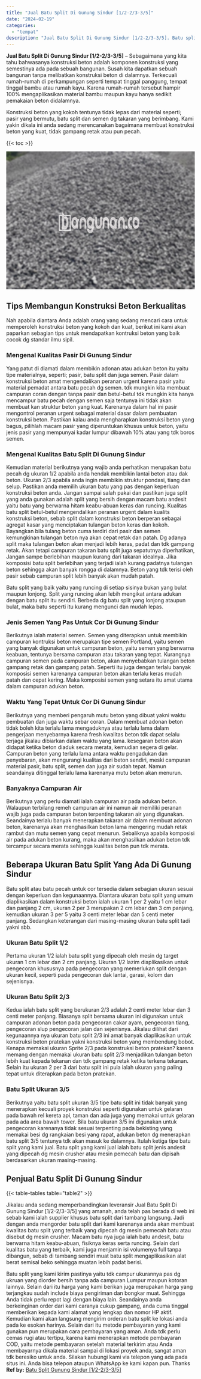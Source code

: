 ```yaml
---
title: "Jual Batu Split Di Gunung Sindur [1/2-2/3-3/5]"
date: "2024-02-19"
categories: 
  - "tempat"
description: "Jual Batu Split Di Gunung Sindur [1/2-2/3-3/5]. Batu split yang kami kirim pastinya yaitu tdk campur ukurannya pas dg ukruan yang diorder bersih tanpa ada ca..."
---
```


**Jual Batu Split Di Gunung Sindur \[1/2-2/3-3/5\]** – Sebagaimana yang kita tahu bahwasanya konstruksi beton adalah komponen konstruksi yang semestinya ada pada sebuah bangunan. Susah kita dapatkan sebuah bangunan tanpa melibatkan konstruksi beton di dalamnya. Terkecuali rumah-rumah di perkampungan seperti tempat tinggal panggung, tempat tinggal bambu atau rumah kayu. Karena rumah-rumah tersebut hampir 100% mengaplikasikan material bambu maupun kayu hanya sedikit pemakaian beton didalamnya.

Konstruksi beton yang kokoh tentunya tidak lepas dari material seperti; pasir yang bermutu, batu split dan semen dg takaran yang berimbang. Kami yakin dikala ini anda sedang merencanakan bagaimana membuat konstruksi beton yang kuat, tidak gampang retak atau pun pecah.

{{< toc >}}

![Jual Batu Split Di Gunung Sindur [1/2-2/3-3/5]](/images/jual-batu-split-10.png)

## Tips Membangun Konstruksi Beton Berkualitas

Nah apabila diantara Anda adalah orang yang sedang mencari cara untuk memperoleh konstruksi beton yang kokoh dan kuat, berikut ini kami akan paparkan sebagian tips untuk mendapatkan kontruksi beton yang baik cocok dg standar ilmu sipil.

### Mengenal Kualitas Pasir Di Gunung Sindur

Yang patut di diamati dalam membikin adonan atau adukan beton itu yaitu tipe materialnya, seperti; pasir, batu split dan juga semen. Pasir dalam konstruksi beton amat mengendalikan peranan urgent karena pasir yaitu material pemadat antara batu pecah dg semen. tdk mungkin kita membuat campuran coran dengan tanpa pasir dan betul-betul tdk mungkin kita hanya mencampur batu pecah dengan semen saja tentunya ini tidak akan membuat kan struktur beton yang kuat. Karenanya dalam hal ini pasir mengontrol peranan urgent sebagai material dasar dalam pembuatan konstruksi beton. Pastikan kalau anda mengharapkan konstruksi beton yang bagus, pilihlah macam pasir yang diperuntukan khusus untuk beton, yaitu jenis pasir yang mempunyai kadar lumpur dibawah 10% atau yang tdk boros semen.

### Mengenal Kualitas Batu Split Di Gunung Sindur

Kemudian material berikutnya yang wajib anda perhatikan merupakan batu pecah dg ukuran 1/2 apabila anda hendak membikin lantai beton atau dak beton. Ukuran 2/3 apabila anda ingin membikin struktur pondasi, tiang dan selup. Pastikan anda memilih ukuran batu yang pas dengan keperluan konstruksi beton anda. Jangan sampai salah pakai dan pastikan juga split yang anda gunakan adalah split yang bersih dengan macam batu andesit yaitu batu yang berwarna hitam keabu-abuan keras dan runcing. Kualitas batu split betul-betul mengendalikan peranan urgent dalam kualits konstruksi beton, sebab split dalam konstruksi beton berperan sebagai agregat kasar yang menciptakan tulangan beton keras dan kokoh. Bayangkan bila tulang beton cuma terdiri dari pasir dan semen kemungkinan tulangan beton nya akan cepat retak dan patah. Dg adanya split maka tulangan beton akan menjadi lebih keras, padat dan tdk gampang retak. Akan tetapi campuran takaran batu split juga sepatutnya diperhatikan, Jangan sampe berlebihan maupun kurang dari takaran idealnya. Jika komposisi batu split berlebihan yang terjadi ialah kurang padatnya tulangan beton sehingga akan banyak rongga di dalamnya. Beton yang tdk terisi oleh pasir sebab campuran split lebih banyak akan mudah patah.

Batu split yang baik yaitu yang runcing di setiap sisinya bukan yang bulat maupun lonjong. Split yang runcing akan lebih mengikat antara adukan dengan batu split itu sendiri. Berbeda dg batu split yang lonjong ataupun bulat, maka batu seperti itu kurang mengunci dan mudah lepas.

### Jenis Semen Yang Pas Untuk Cor Di Gunung Sindur

Berikutnya ialah material semen. Semen yang diterapkan untuk membikin campuran kontruksi beton merupakan tipe semen Portland, yaitu semen yang banyak digunakan untuk campuran beton, yaitu semen yang berwarna keabuan, tentunya bersama campuran atau takaran yang tepat. Kurangnya campuran semen pada campuran beton, akan menyebabkan tulangan beton gampang retak dan gampang patah. Seperti itu juga dengan terlalu banyak komposisi semen karenanya campuran beton akan terlalu keras mudah patah dan cepat kering. Maka komposisi semen yang setara itu amat utama dalam campuran adukan beton.

### Waktu Yang Tepat Untuk Cor Di Gunung Sindur

Berikutnya yang memberi pengaruh mutu beton yang dibuat yakni waktu pembuatan dan juga waktu sebar coran. Dalam membuat adonan beton tidak boleh kita terlalu lama mengaduknya atau terlalu lama dalam pengerjaan menyebarnya karena fresh kwalitas beton tdk dapat selalu terjaga jikalau dibiarkan dalam waktu yang lama. kesegaran beton akan didapat ketika beton diaduk secara merata, kemudian segera di gelar. Campuran beton yang terlalu lama antara waktu pengadukan dan penyebaran, akan mengurangi kualitas dari beton sendiri, meski campuran material pasir, batu split, semen dan juga air sudah tepat. Namun seandainya ditinggal terlalu lama karenanya mutu beton akan menurun.

### Banyaknya Campuran Air

Berikutnya yang perlu diamati ialah campuran air pada adukan beton. Walaupun terbilang remeh campuran air ini namun air memiliki peranan wajib juga pada campuran beton terpenting takaran air yang digunakan. Seandainya terlalu banyak menerapkan takaran air dalam membuat adonan beton, karenanya akan menghasilkan beton lama mengering mudah retak rambut dan mutu semen yang cepat menurun. Sebaliknya apabila komposisi air pada adukan beton kurang, maka akan menghasilkan adukan beton tdk tercampur secara merata sehingga kualitas beton pun tdk merata.

## Beberapa Ukuran Batu Split Yang Ada Di Gunung Sindur

Batu split atau batu pecah untuk cor tersedia dalam sebagian ukuran sesuai dengan keperluan dan kegunaannya. Diantara ukuran batu split yang umum diaplikasikan dalam konstruksi beton ialah ukuran 1 per 2 yaitu 1 cm lebar dan panjang 2 cm, ukuran 2 per 3 merupakan 2 cm lebar dan 3 cm panjang, kemudian ukuran 3 per 5 yaitu 3 centi meter lebar dan 5 centi meter panjang. Sedangkan keterangan dari masing-masing ukuran batu split tadi yakni sbb.

### Ukuran Batu Split 1/2

Pertama ukuran 1/2 ialah batu split yang dipecah oleh mesin dg target ukuran 1 cm lebar dan 2 cm panjang. Ukuran 1/2 lazim diaplikasikan untuk pengecoran khususnya pada pengecoran yang memerlukan split dengan ukuran kecil, seperti pada pengecoran dak lantai, garasi, kolom dan sejenisnya.

### Ukuran Batu Split 2/3

Kedua ialah batu split yang berukuran 2/3 adalah 2 centi meter lebar dan 3 centi meter panjang. Biasanya split bersama ukuran ini digunakan untuk campuran adonan beton pada pengecoran cakar ayam, pengecoran tiang, pengecoran slup pengecoran jalan dan sejenisnya. Jikalau dilihat dari kegunaannya nya ukuran batu split 2/3 ini amat banyak diaplikasikan untuk konstruksi beton pratekan yakni konstruksi beton yang membendung bobot. Kenapa memakai ukuran Sprite 2/3 pada konstruksi beton pratekan? karena memang dengan memakai ukuran batu split 2/3 menjadikan tulangan beton lebih kuat kepada tekanan dan tdk gampang retak ketika terkena tekanan. Selain itu ukuran 2 per 3 dari batu split ini pula ialah ukuran yang paling tepat untuk diterapkan pada beton pratekan.

### Batu Split Ukuran 3/5

Berikutnya yaitu batu split ukuran 3/5 tipe batu split ini tidak banyak yang menerapkan kecuali proyek konstruksi seperti digunakan untuk gelaran pada bawah rel kereta api, taman dan ada juga yang memakai untuk gelaran pada ada area bawah tower. Bila batu ukuran 3/5 ini digunakan untuk pengecoran karenanya tidak sesuai terpenting pada bekisting yang memakai besi dg rangkaian besi yang rapat, adukan beton dg menerapkan batu split 3/5 tentunya tdk akan masuk ke dalamnya. Itulah ketiga tipe batu split yang kami jual. Batu split yang kami jual ialah batu split jenis andesit yang dipecah dg mesin crusher atau mesin pemecah batu dan dipisah berdasarkan ukuran masing-masing.

## Penjual Batu Split Di Gunung Sindur

{{< table-tables table="table2" >}}

Jikalau anda sedang memperbandingkan leveransir Jual Batu Split Di Gunung Sindur \[1/2-2/3-3/5\] yang amanah, anda telah pas berada di web ini sebab kami ialah supplier khusus batu split dari tambang langsung. Jadi dengan anda mengorder batu split dari kami karenanya anda akan membuat kwalitas batu split yang terbaik yang dipecah dg mesin pemecah batu atau disebut dg mesin crusher. Macam batu nya juga ialah batu andesit, batu berwarna hitam keabu-abuan, fisiknya keras serta runcing. Selain dari kualitas batu yang terbaik, kami juga menjamin isi volumenya full tanpa dibangun, sebab di tambang sendiri muat batu split mengaplikasikan alat berat semisal beko sehingga muatan lebih padat berisi.

Batu split yang kami kirim pastinya yaitu tdk campur ukurannya pas dg ukruan yang diorder bersih tanpa ada campuran Lumpur maupun kotoran lainnya. Selain dari itu harga yang kami berikan juga merupakan harga yang terjangkau sudah include biaya pengiriman dan bongkar muat. Sehingga Anda tidak perlu repot lagi dengan biaya lain. Seandainya anda berkeinginan order dari kami caranya cukup gampang, anda cuma tinggal memberikan kepada kami alamat yang lengkap dan nomor HP aktif. Kemudian kami akan langsung mengirim orderan batu split ke lokasi anda pada ke esokan harinya. Selain dari itu metode pembayaran yang kami gunakan pun merupakan cara pembayaran yang aman. Anda tdk perlu cemas rugi atau tertipu, karena kami menerapkan metode pembayaran COD, yaitu metode pembayaran setelah material terkirim atau Anda membayarnya dikala material sampai di lokasi proyek anda, sangat aman tdk beresiko untuk anda. Silakan hubungi kami via telepon yang ada pada situs ini. Anda bisa telepon ataupun WhatsApp ke kami kapan pun. Thanks
**Ref by:** [Batu Split Gunung Sindur [1/2-2/3-3/5]](https://id.wikipedia.org/wiki/Batu)
